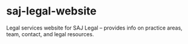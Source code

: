# saj-legal-website
Legal services website for SAJ Legal – provides info on practice areas, team, contact, and legal resources.
